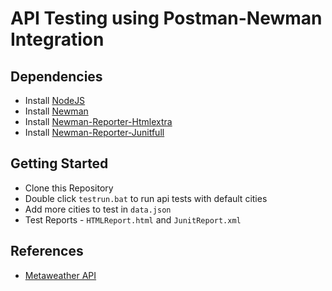 # API Testing using Postman-Newman Integration

## Dependencies

 - Install [NodeJS](https://nodejs.org/en/download/)
 - Install [Newman](https://www.npmjs.com/package/newman)
 - Install [Newman-Reporter-Htmlextra](https://www.npmjs.com/package/newman-reporter-htmlextra)
 - Install [Newman-Reporter-Junitfull](https://www.npmjs.com/package/newman-reporter-junitfull)

## Getting Started

 - Clone this Repository
 - Double click `testrun.bat` to run api tests with default cities
 - Add more cities to test in `data.json`
 - Test Reports - `HTMLReport.html` and `JunitReport.xml`

## References

 - [Metaweather API](https://www.metaweather.com/api/)
